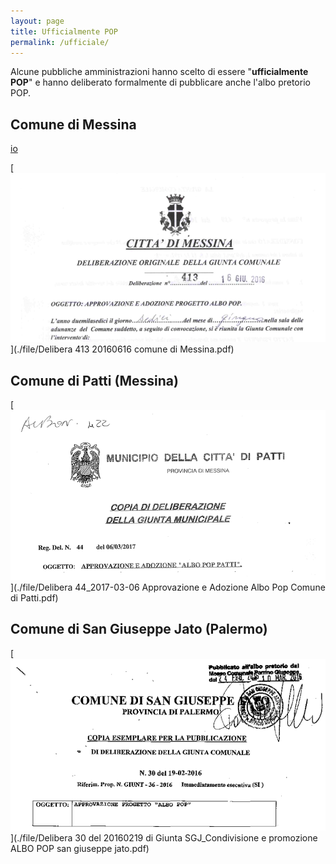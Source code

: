 ```yaml
---
layout: page
title: Ufficialmente POP
permalink: /ufficiale/
---
```


Alcune pubbliche amministrazioni hanno scelto di essere "**ufficialmente POP**" e hanno deliberato formalmente di pubblicare anche l'albo pretorio POP.

## Comune di Messina

[io]()

[![](./images/AlboPopMessina.png)](./file/Delibera 413 20160616 comune di Messina.pdf)

## Comune di Patti (Messina)

[![](./images/AlboPopPatti.png)](./file/Delibera 44_2017-03-06 Approvazione e Adozione Albo Pop Comune di Patti.pdf)

## Comune di San Giuseppe Jato (Palermo)

[![](./images/alboPopSanGiuseppeJato.png)](./file/Delibera 30 del 20160219 di Giunta SGJ_Condivisione e promozione ALBO POP san giuseppe jato.pdf)
